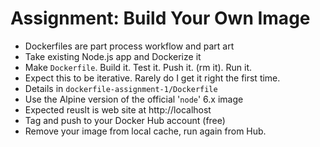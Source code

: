 # Assignment: Build Your Own Image

- Dockerfiles are part process workflow and part art
- Take existing Node.js app and Dockerize it
- Make `Dockerfile`. Build it. Test it. Push it. (rm it). Run it.
- Expect this to be iterative. Rarely do I get it right the first time.
- Details in `dockerfile-assignment-1/Dockerfile`
- Use the Alpine version of the official '`node`' 6.x image
- Expected reuslt is web site at http://localhost
- Tag and push to your Docker Hub account (free)
- Remove your image from local cache, run again from Hub.
